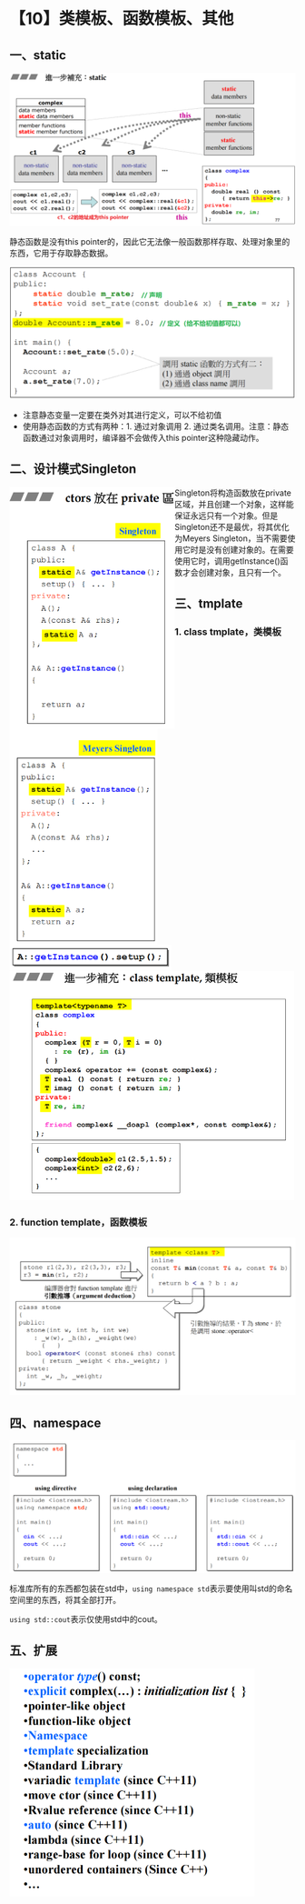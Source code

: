 # 【10】类模板、函数模板、其他

## 一、static

<img src="./img/static.png" style="zoom:50%;" />

静态函数是没有this pointer的，因此它无法像一般函数那样存取、处理对象里的东西，它用于存取静态数据。

<img src="./img/static例子.png" style="zoom:60%;" />

*  注意静态变量一定要在类外对其进行定义，可以不给初值
* 使用静态函数的方式有两种：1. 通过对象调用 2. 通过类名调用。注意：静态函数通过对象调用时，编译器不会做传入this pointer这种隐藏动作。

## 二、设计模式Singleton

<img src="./img/Singleton.png" style="zoom:60%;" align="left"/> <img src="./img/Meyers Singleton.png" style="zoom:60%;" align="left"/>

















<img src="./img/getInstance.png" style="zoom:70%;" align="left"/>

Singleton将构造函数放在private区域，并且创建一个对象，这样能保证永远只有一个对象。但是Singleton还不是最优，将其优化为Meyers Singleton，当不需要使用它时是没有创建对象的。在需要使用它时，调用getInstance()函数才会创建对象，且只有一个。



## 三、tmplate

### 1. class tmplate，类模板

<img src="./img/template.png" style="zoom:55%;" />

### 2. function template，函数模板

<img src="./img/function template.png" style="zoom:55%;" />

## 四、namespace

<img src="./img/namespace.png" style="zoom:50%;" />

标准库所有的东西都包装在std中，`using namespace std`表示要使用叫std的命名空间里的东西，将其全部打开。

`using std::cout`表示仅使用std中的cout。

## 五、扩展

<img src="./img/补充.png" style="zoom:60%;" />